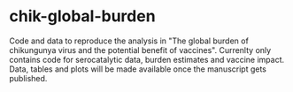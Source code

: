 # chik-global-burden
Code and data to reproduce the analysis in "The global burden of chikungunya virus and the potential benefit of vaccines".
Currenlty only contains code for serocatalytic data, burden estimates and vaccine impact.
Data, tables and plots will be made available once the manuscript gets published.
